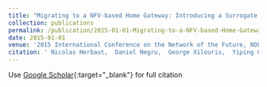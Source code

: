 ```yaml
---
title: "Migrating to a NFV-based Home Gateway: Introducing a Surrogate vNF approach"
collection: publications
permalink: /publication/2015-01-01-Migrating-to-a-NFV-based-Home-Gateway-Introducing-a-Surrogate-vNF-approach
date: 2015-01-01
venue: '2015 International Conference on the Network of the Future, NOF 2015'
citation: ' Nicolas Herbaut,  Daniel Negru,  George Xilouris,  Yiping Chen, &quot;Migrating to a NFV-based Home Gateway: Introducing a Surrogate vNF approach.&quot; 2015 International Conference on the Network of the Future, NOF 2015, 2015.'
---
```

Use [Google Scholar](https://scholar.google.com/scholar?q=Migrating+to+a+NFV+based+Home+Gateway:+Introducing+a+Surrogate+vNF+approach){:target="_blank"} for full citation